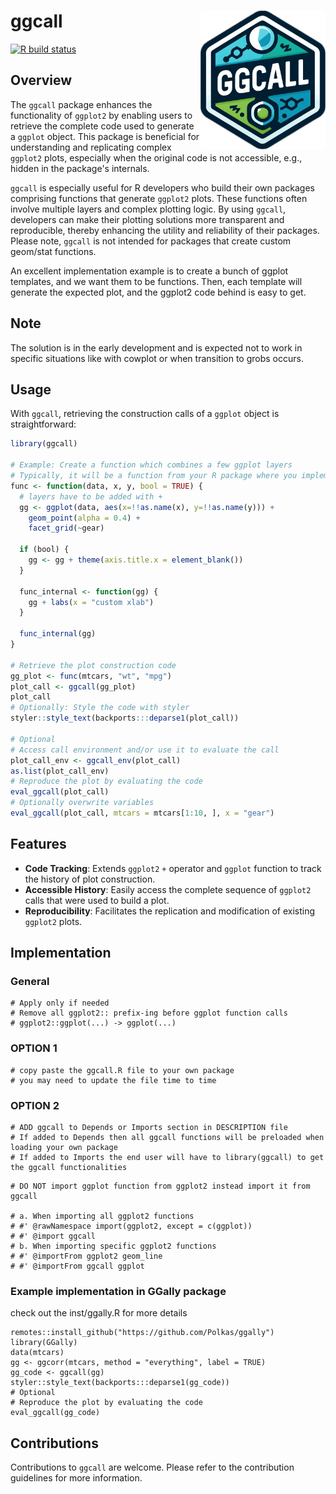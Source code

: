 # ggcall <a href='https://github.com/polkas/ggcall'><img src='man/figures/ggcall_logo.png' align="right" width="200px" /></a>
[![R build status](https://github.com/polkas/ggcall/workflows/R/badge.svg)](https://github.com/polkas/ggcall/actions)

## Overview

The `ggcall` package enhances the functionality of `ggplot2` by enabling users to retrieve the complete code used to generate a `ggplot` object. This package is beneficial for understanding and replicating complex `ggplot2` plots, especially when the original code is not accessible, e.g., hidden in the package's internals.

`ggcall` is especially useful for R developers who build their own packages comprising functions that generate `ggplot2` plots. These functions often involve multiple layers and complex plotting logic. By using `ggcall`, developers can make their plotting solutions more transparent and reproducible, thereby enhancing the utility and reliability of their packages. Please note, `ggcall` is not intended for packages that create custom geom/stat functions.

An excellent implementation example is to create a bunch of ggplot templates, and we want them to be functions.
Then, each template will generate the expected plot, and the ggplot2 code behind is easy to get.

## Note

The solution is in the early development and is expected not to work in specific situations like with cowplot or when transition to grobs occurs.

## Usage

With `ggcall`, retrieving the construction calls of a `ggplot` object is straightforward:

```r
library(ggcall)

# Example: Create a function which combines a few ggplot layers
# Typically, it will be a function from your R package where you implemented ggcall
func <- function(data, x, y, bool = TRUE) {
  # layers have to be added with +
  gg <- ggplot(data, aes(x=!!as.name(x), y=!!as.name(y))) +
    geom_point(alpha = 0.4) +
    facet_grid(~gear)
    
  if (bool) {
    gg <- gg + theme(axis.title.x = element_blank())
  }

  func_internal <- function(gg) {
    gg + labs(x = "custom xlab")
  }

  func_internal(gg)
}

# Retrieve the plot construction code
gg_plot <- func(mtcars, "wt", "mpg")
plot_call <- ggcall(gg_plot)
plot_call
# Optionally: Style the code with styler
styler::style_text(backports:::deparse1(plot_call))

# Optional
# Access call environment and/or use it to evaluate the call
plot_call_env <- ggcall_env(plot_call)
as.list(plot_call_env)
# Reproduce the plot by evaluating the code
eval_ggcall(plot_call)
# Optionally overwrite variables
eval_ggcall(plot_call, mtcars = mtcars[1:10, ], x = "gear")
```

## Features

- **Code Tracking**: Extends `ggplot2` `+` operator and `ggplot` function to track the history of plot construction.
- **Accessible History**: Easily access the complete sequence of `ggplot2` calls that were used to build a plot.
- **Reproducibility**: Facilitates the replication and modification of existing `ggplot2` plots.

## Implementation

### General

```
# Apply only if needed
# Remove all ggplot2:: prefix-ing before ggplot function calls
# ggplot2::ggplot(...) -> ggplot(...)
```

### OPTION 1

```
# copy paste the ggcall.R file to your own package
# you may need to update the file time to time
```

### OPTION 2

```
# ADD ggcall to Depends or Imports section in DESCRIPTION file
# If added to Depends then all ggcall functions will be preloaded when loading your own package
# If added to Imports the end user will have to library(ggcall) to get the ggcall functionalities
```

```
# DO NOT import ggplot function from ggplot2 instead import it from ggcall

# a. When importing all ggplot2 functions
# #' @rawNamespace import(ggplot2, except = c(ggplot))
# #' @import ggcall
# b. When importing specific ggplot2 functions
# #' @importFrom ggplot2 geom_line
# #' @importFrom ggcall ggplot
```

### Example implementation in GGally package

check out the inst/ggally.R for more details

```
remotes::install_github("https://github.com/Polkas/ggally")
library(GGally)
data(mtcars)
gg <- ggcorr(mtcars, method = "everything", label = TRUE)
gg_code <- ggcall(gg)
styler::style_text(backports:::deparse1(gg_code))
# Optional
# Reproduce the plot by evaluating the code
eval_ggcall(gg_code)
```

## Contributions

Contributions to `ggcall` are welcome. Please refer to the contribution guidelines for more information.
